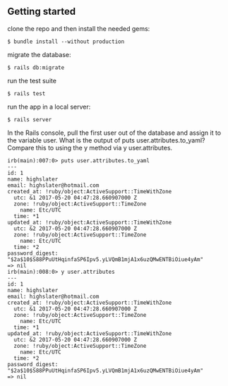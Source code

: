 
## Getting started

clone the repo and then install the needed gems:

```
$ bundle install --without production
```

migrate the database:

```
$ rails db:migrate
```

run the test suite

```
$ rails test
```

run the app in a local server:

```
$ rails server
```


In the Rails console, pull the first user out of the database and assign it to the variable user. What is the output of puts user.attributes.to_yaml? Compare this to using the y method via y user.attributes.

```
irb(main):007:0> puts user.attributes.to_yaml
---
id: 1
name: highslater
email: highslater@hotmail.com
created_at: !ruby/object:ActiveSupport::TimeWithZone
  utc: &1 2017-05-20 04:47:28.660907000 Z
  zone: !ruby/object:ActiveSupport::TimeZone
    name: Etc/UTC
  time: *1
updated_at: !ruby/object:ActiveSupport::TimeWithZone
  utc: &2 2017-05-20 04:47:28.660907000 Z
  zone: !ruby/object:ActiveSupport::TimeZone
    name: Etc/UTC
  time: *2
password_digest: "$2a$10$S88PPuUtHqinfaSP6Ipv5.yLVQmB1mjA1x6uzQMwENTBiOiue4yAm"
=> nil
irb(main):008:0> y user.attributes
---
id: 1
name: highslater
email: highslater@hotmail.com
created_at: !ruby/object:ActiveSupport::TimeWithZone
  utc: &1 2017-05-20 04:47:28.660907000 Z
  zone: !ruby/object:ActiveSupport::TimeZone
    name: Etc/UTC
  time: *1
updated_at: !ruby/object:ActiveSupport::TimeWithZone
  utc: &2 2017-05-20 04:47:28.660907000 Z
  zone: !ruby/object:ActiveSupport::TimeZone
    name: Etc/UTC
  time: *2
password_digest: "$2a$10$S88PPuUtHqinfaSP6Ipv5.yLVQmB1mjA1x6uzQMwENTBiOiue4yAm"
=> nil

```



